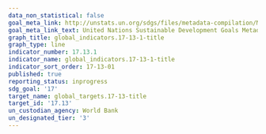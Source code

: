 ```yaml
---
data_non_statistical: false
goal_meta_link: http://unstats.un.org/sdgs/files/metadata-compilation/Metadata-Goal-17.pdf
goal_meta_link_text: United Nations Sustainable Development Goals Metadata (pdf 468kB)
graph_title: global_indicators.17-13-1-title
graph_type: line
indicator_number: 17.13.1
indicator_name: global_indicators.17-13-1-title
indicator_sort_order: 17-13-01
published: true
reporting_status: inprogress
sdg_goal: '17'
target_name: global_targets.17-13-title
target_id: '17.13'
un_custodian_agency: World Bank
un_designated_tier: '3'
---
```

